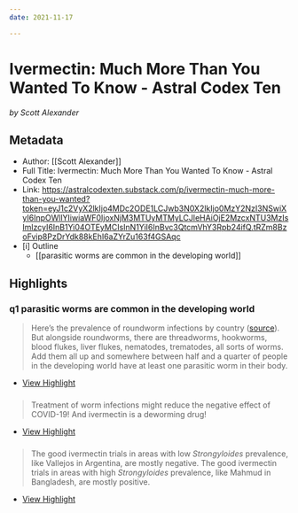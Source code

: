 ```yaml
---
date: 2021-11-17

---
```

# Ivermectin: Much More Than You Wanted To Know - Astral Codex Ten
<cite>by Scott Alexander</cite>

## Metadata
- Author: [[Scott Alexander]]
- Full Title: Ivermectin: Much More Than You Wanted To Know - Astral Codex Ten
- Link: https://astralcodexten.substack.com/p/ivermectin-much-more-than-you-wanted?token=eyJ1c2VyX2lkIjo4MDc2ODE1LCJwb3N0X2lkIjo0MzY2NzI3NSwiXyI6InpOWllYIiwiaWF0IjoxNjM3MTUyMTMyLCJleHAiOjE2MzcxNTU3MzIsImlzcyI6InB1Yi04OTEyMCIsInN1YiI6InBvc3QtcmVhY3Rpb24ifQ.tRZm8BzoFvip8PzDrYdk88kEhI6aZYrZu163f4GSAqc
- [i] Outline 
     - [[parasitic worms are common in the developing world]]

## Highlights

### q1 parasitic worms are common in the developing world 

> Here’s the prevalence of roundworm infections by country ([source](https://journals.sagepub.com/doi/full/10.1177/2058739220959915)). But alongside roundworms, there are threadworms, hookworms, blood flukes, liver flukes, nematodes, trematodes, all sorts of worms. Add them all up and somewhere between half and a quarter of people in the developing world have at least one parasitic worm in their body.

 * [View Highlight](https://astralcodexten.substack.com/p/ivermectin-much-more-than-you-wanted?token=eyJ1c2VyX2lkIjo4MDc2ODE1LCJwb3N0X2lkIjo0MzY2NzI3NSwiXyI6InpOWllYIiwiaWF0IjoxNjM3MTUyMTMyLCJleHAiOjE2MzcxNTU3MzIsImlzcyI6InB1Yi04OTEyMCIsInN1YiI6InBvc3QtcmVhY3Rpb24ifQ.tRZm8BzoFvip8PzDrYdk88kEhI6aZYrZu163f4GSAqc&__readwiseLocation=0%2F188%2F0%2F3%2F0%2F0%2F0%2F1%2F2%2F0%2F1%3A0%2C2%2F188%2F0%2F3%2F0%2F0%2F0%2F1%2F2%2F0%2F1%3A272#:~:text=Here%E2%80%99s%20the%20prevalence%20of%20roundworm%2Cparasitic%20worm%20in%20their%20body.)

###  

> Treatment of worm infections might reduce the negative effect of COVID-19! And ivermectin is a deworming drug!

 * [View Highlight](https://astralcodexten.substack.com/p/ivermectin-much-more-than-you-wanted?token=eyJ1c2VyX2lkIjo4MDc2ODE1LCJwb3N0X2lkIjo0MzY2NzI3NSwiXyI6InpOWllYIiwiaWF0IjoxNjM3MTUyMTMyLCJleHAiOjE2MzcxNTU3MzIsImlzcyI6InB1Yi04OTEyMCIsInN1YiI6InBvc3QtcmVhY3Rpb24ifQ.tRZm8BzoFvip8PzDrYdk88kEhI6aZYrZu163f4GSAqc&__readwiseLocation=0%2F191%2F0%2F3%2F0%2F0%2F0%2F1%2F2%2F0%2F1%3A0%2C0%2F191%2F0%2F3%2F0%2F0%2F0%2F1%2F2%2F0%2F1%3A110#:~:text=Treatment%20of%20worm%20infections%20might%2Civermectin%20is%20a%20deworming%20drug!)

###  

> The good ivermectin trials in areas with low *Strongyloides* prevalence, like Vallejos in Argentina, are mostly negative. The good ivermectin trials in areas with high *Strongyloides* prevalence, like Mahmud in Bangladesh, are mostly positive.

 * [View Highlight](https://astralcodexten.substack.com/p/ivermectin-much-more-than-you-wanted?token=eyJ1c2VyX2lkIjo4MDc2ODE1LCJwb3N0X2lkIjo0MzY2NzI3NSwiXyI6InpOWllYIiwiaWF0IjoxNjM3MTUyMTMyLCJleHAiOjE2MzcxNTU3MzIsImlzcyI6InB1Yi04OTEyMCIsInN1YiI6InBvc3QtcmVhY3Rpb24ifQ.tRZm8BzoFvip8PzDrYdk88kEhI6aZYrZu163f4GSAqc&__readwiseLocation=0%2F200%2F0%2F3%2F0%2F0%2F0%2F1%2F2%2F0%2F1%3A0%2C4%2F200%2F0%2F3%2F0%2F0%2F0%2F1%2F2%2F0%2F1%3A60#:~:text=The%20good%20ivermectin%20trials%20in%2Cin%20Bangladesh%2C%20are%20mostly%20positive.)
